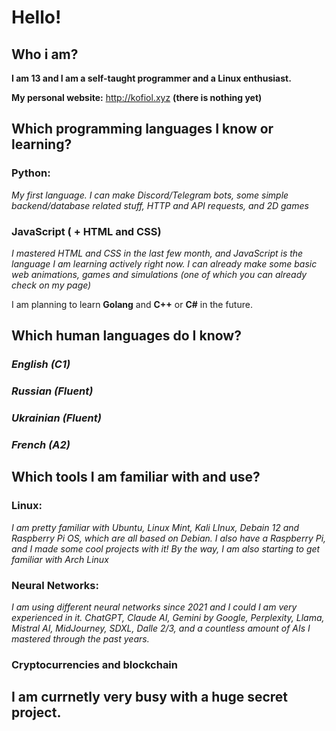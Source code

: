 # Hello!

## Who i am?
**I am 13 and I am a self-taught programmer and a Linux enthusiast.**

**My personal website:** http://kofiol.xyz **(there is nothing yet)**

## Which programming languages I know or learning?

### Python:
*My first language. I can make Discord/Telegram bots, some simple backend/database related stuff, HTTP and API requests, and 2D games*
### JavaScript ( + HTML and CSS)
*I mastered HTML and CSS in the last few month, and JavaScript is the language I am learning actively right now. I can already make some basic web animations, games and simulations (one of which you can already check on my page)*

I am planning to learn **Golang** and **C++** or **C#** in the future.

## Which human languages do I know?

### *English (C1)*
### *Russian (Fluent)*
### *Ukrainian (Fluent)*
### *French (A2)*

## Which tools I am familiar with and use?

### **Linux:** 
*I am pretty familiar with Ubuntu, Linux Mint, Kali LInux, Debain 12 and Raspberry Pi OS, which are all based on Debian. I also have a Raspberry Pi, and I made some cool projects with it! By the way, I am also starting to get familiar with Arch Linux*
### 
### **Neural Networks:** 
*I am using different neural networks since 2021 and I could I am very experienced in it. ChatGPT, Claude AI, Gemini by Google, Perplexity, Llama, Mistral AI, MidJourney, SDXL, Dalle 2/3, and a countless amount of AIs I mastered through the past years.*
### **Cryptocurrencies and blockchain**

## I am currnetly very busy with a huge secret project.
